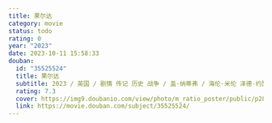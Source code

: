```yaml
---
title: 果尔达
category: movie
status: todo
rating: 0
year: "2023"
date: 2023-10-11 15:58:33
douban:
  id: "35525524"
  title: 果尔达
  subtitle: 2023 / 英国 / 剧情 传记 历史 战争 / 盖·纳蒂弗 / 海伦·米伦 泽德·约瑟夫
  rating: 7.3
  cover: https://img9.doubanio.com/view/photo/m_ratio_poster/public/p2896037406.jpg
  link: https://movie.douban.com/subject/35525524/
---
```


